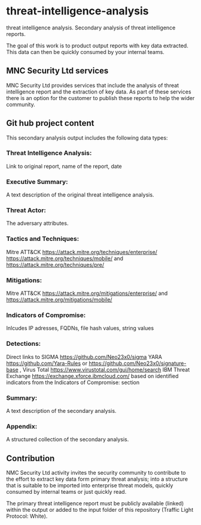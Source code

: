 # threat-intelligence-analysis
threat intelligence analysis. Secondary analysis of threat intelligence reports.

The goal of this work is to product output reports with key data extracted. This data can then be quickly consumed by your internal teams.

## MNC Security Ltd services
MNC Security Ltd provides services that include the analysis of threat intelligence report and the extraction of key data. As part of these services there is an option for the customer to publish these reports to help the wider community.

## Git hub project content
This secondary analysis output includes the following data types:

### Threat Intelligence Analysis:
Link to original report, name of the report, date
### Executive Summary:
A text description of the original threat intelligence analysis.
### Threat Actor:
The adversary attributes.
### Tactics and Techniques:
Mitre ATT&CK https://attack.mitre.org/techniques/enterprise/ https://attack.mitre.org/techniques/mobile/ and https://attack.mitre.org/techniques/pre/
### Mitigations:
Mitre ATT&CK https://attack.mitre.org/mitigations/enterprise/ and https://attack.mitre.org/mitigations/mobile/
### Indicators of Compromise:
Inlcudes IP adresses, FQDNs, file hash values, string values
### Detections:
Direct links to SIGMA https://github.com/Neo23x0/sigma YARA https://github.com/Yara-Rules or https://github.com/Neo23x0/signature-base , Virus Total https://www.virustotal.com/gui/home/search IBM Threat Exchange https://exchange.xforce.ibmcloud.com/ based on identified indicators from the Indicators of Compromise: section
### Summary:
A text description of the secondary analysis.
### Appendix:
A structured collection of the secondary analysis.

## Contribution
NMC Security Ltd activity invites the security community to contribute to the effort to extract key data form primary threat analysis; into a structure that is suitable to be imported into enterprise threat models, quickly consumed by internal teams or just quickly read.

The primary threat intelligence report must be publicly available (linked) within the output or added to the input folder of this repository (Traffic Light Protocol: White).